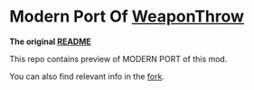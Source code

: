 # Modern Port Of [WeaponThrow](https://github.com/dainxt/weaponthrow)

**The original [README](https://github.com/dainxt/WeaponThrow/blob/main/README.md)**

This repo contains preview of MODERN PORT of this mod.

You can also find relevant info in the [fork](https://github.com/Vergesst/WeaponThrowFabric).

